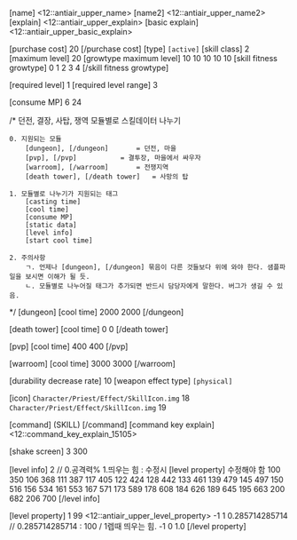 ﻿[name] <12::antiair_upper_name>
[name2] <12::antiair_upper_name2>
[explain] <12::antiair_upper_explain>
[basic explain] <12::antiair_upper_basic_explain>

[purchase cost] 
20
[/purchase cost]
[type]  `[active]`
[skill class]  2
[maximum level]  20
[growtype maximum level]  10 10 10 10 10
[skill fitness growtype] 
0
1
2
3
4
[/skill fitness growtype]

[required level]  1
[required level range]  3

[consume MP]  6 24



/*
	던전, 결장, 사탑, 쟁역 모듈별로 스킬데이터 나누기

	0. 지원되는 모듈
		[dungeon], [/dungeon]		= 던전, 마을
		[pvp], [/pvp]			= 결투장, 마을에서 싸우자
		[warroom], [/warroom]		= 전쟁지역
		[death tower], [/death tower]	= 사망의 탑

	1. 모듈별로 나누기가 지원되는 태그
		[casting time]
		[cool time]
		[consume MP]
		[static data]
		[level info]
		[start cool time]

	2. 주의사항
		ㄱ. 언제나 [dungeon], [/dungeon] 묶음이 다른 것들보다 위에 와야 한다. 샘플파일을 보시면 이해가 될 듯.
		ㄴ. 모듈별로 나누어질 태그가 추가되면 반드시 담당자에게 말한다. 버그가 생길 수 있음.
*/
[dungeon]
[cool time]  2000 2000
[/dungeon]

[death tower]
[cool time]  0 0
[/death tower]

[pvp]
[cool time]  400 400
[/pvp]

[warroom]
[cool time]  3000 3000
[/warroom]


[durability decrease rate] 10
[weapon effect type] `[physical]`

[icon] 
`Character/Priest/Effect/SkillIcon.img` 18
`Character/Priest/Effect/SkillIcon.img` 19

[command] 
(SKILL)
[/command]
[command key explain]  <12::command_key_explain_15105>

[shake screen]  3 300

[level info]
2
// 0.공격력% 1.띄우는 힘 : 수정시 [level property] 수정해야 함
100 	350 
106 	368 
111 	387 
117 	405 
122 	424 
128 	442 
133 	461 
139 	479 
145 	497 
150 	516 
156 	534 
161 	553 
167 	571 
173 	589 
178 	608 
184 	626 
189 	645 
195 	663 
200 	682 
206 	700 
[/level info]

[level property] 
1 99
<12::antiair_upper_level_property>
-1 1 0.285714285714 // 0.285714285714 : 100 / 1렙때 띄우는 힘.
-1 0 1.0
[/level property]